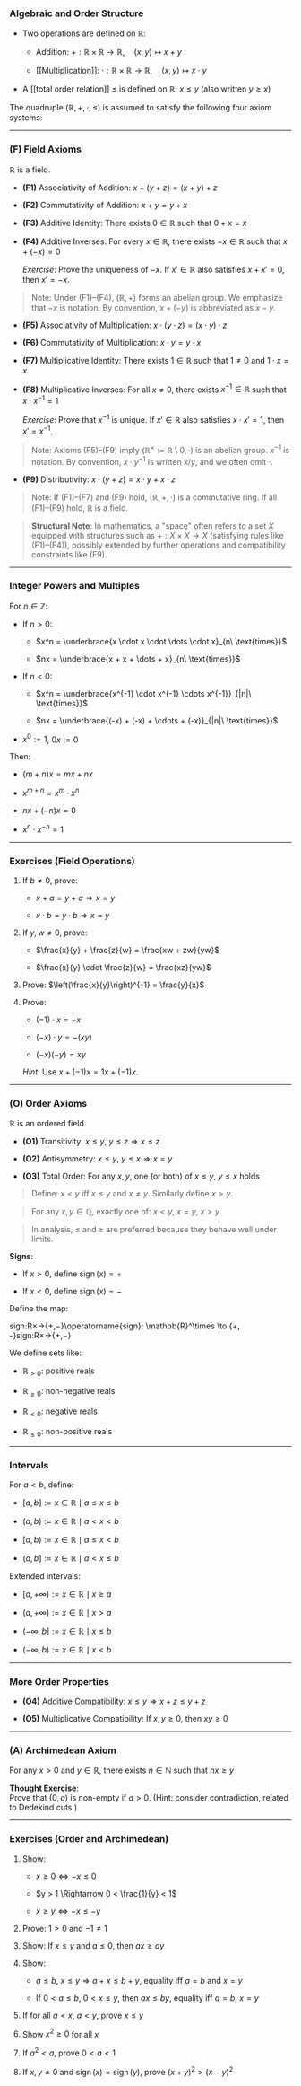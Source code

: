 ### Algebraic and Order Structure

- Two operations are defined on $\mathbb{R}$:
    
    - Addition: $+ : \mathbb{R} \times \mathbb{R} \to \mathbb{R},\quad (x, y) \mapsto x + y$
        
    - [[Multiplication]]: $\cdot : \mathbb{R} \times \mathbb{R} \to \mathbb{R},\quad (x, y) \mapsto x \cdot y$
        
- A [[total order relation]] $\leq$ is defined on $\mathbb{R}$: $x \leq y$ (also written $y \geq x$)
    

The quadruple $(\mathbb{R}, +, \cdot, \leq)$ is assumed to satisfy the following four axiom systems:

---

### (F) Field Axioms

$\mathbb{R}$ is a field.

- **(F1)** Associativity of Addition: $x + (y + z) = (x + y) + z$
    
- **(F2)** Commutativity of Addition: $x + y = y + x$
    
- **(F3)** Additive Identity: There exists $0 \in \mathbb{R}$ such that $0 + x = x$
    
- **(F4)** Additive Inverses: For every $x \in \mathbb{R}$, there exists $-x \in \mathbb{R}$ such that $x + (-x) = 0$
    
    _Exercise_: Prove the uniqueness of $-x$. If $x' \in \mathbb{R}$ also satisfies $x + x' = 0$, then $x' = -x$.
    

> Note: Under (F1)–(F4), $(\mathbb{R}, +)$ forms an abelian group. We emphasize that $-x$ is notation. By convention, $x + (-y)$ is abbreviated as $x - y$.

- **(F5)** Associativity of Multiplication: $x \cdot (y \cdot z) = (x \cdot y) \cdot z$
    
- **(F6)** Commutativity of Multiplication: $x \cdot y = y \cdot x$
    
- **(F7)** Multiplicative Identity: There exists $1 \in \mathbb{R}$ such that $1 \ne 0$ and $1 \cdot x = x$
    
- **(F8)** Multiplicative Inverses: For all $x \ne 0$, there exists $x^{-1} \in \mathbb{R}$ such that $x \cdot x^{-1} = 1$
    
    _Exercise_: Prove that $x^{-1}$ is unique. If $x' \in \mathbb{R}$ also satisfies $x \cdot x' = 1$, then $x' = x^{-1}$.
    

> Note: Axioms (F5)–(F9) imply $(\mathbb{R}^\times := \mathbb{R} \setminus {0}, \cdot)$ is an abelian group. $x^{-1}$ is notation. By convention, $x \cdot y^{-1}$ is written $x / y$, and we often omit $\cdot$.

- **(F9)** Distributivity: $x \cdot (y + z) = x \cdot y + x \cdot z$
    

> Note: If (F1)–(F7) and (F9) hold, $(\mathbb{R}, +, \cdot)$ is a commutative ring. If all (F1)–(F9) hold, $\mathbb{R}$ is a field.

> **Structural Note**: In mathematics, a "space" often refers to a set $X$ equipped with structures such as $+: X \times X \to X$ (satisfying rules like (F1)–(F4)), possibly extended by further operations and compatibility constraints like (F9).

---

### Integer Powers and Multiples

For $n \in \mathbb{Z}$:

- If $n > 0$:
    
    - $x^n = \underbrace{x \cdot x \cdot \dots \cdot x}_{n\ \text{times}}$
        
    - $nx = \underbrace{x + x + \dots + x}_{n\ \text{times}}$
        
- If $n < 0$:
    
    - $x^n = \underbrace{x^{-1} \cdot x^{-1} \cdots x^{-1}}_{|n|\ \text{times}}$
        
    - $nx = \underbrace{(-x) + (-x) + \cdots + (-x)}_{|n|\ \text{times}}$
        
- $x^0 := 1$, $0x := 0$
    

Then:

- $(m + n)x = mx + nx$
    
- $x^{m + n} = x^m \cdot x^n$
    
- $nx + (-n)x = 0$
    
- $x^n \cdot x^{-n} = 1$
    

---

### Exercises (Field Operations)

1. If $b \ne 0$, prove:
    
    - $x + a = y + a \Rightarrow x = y$
        
    - $x \cdot b = y \cdot b \Rightarrow x = y$
        
2. If $y, w \ne 0$, prove:
    
    - $\frac{x}{y} + \frac{z}{w} = \frac{xw + zw}{yw}$
        
    - $\frac{x}{y} \cdot \frac{z}{w} = \frac{xz}{yw}$
        
3. Prove: $\left(\frac{x}{y}\right)^{-1} = \frac{y}{x}$
    
4. Prove:
    
    - $(-1) \cdot x = -x$
        
    - $(-x) \cdot y = -(xy)$
        
    - $(-x)(-y) = xy$
        
    
    _Hint_: Use $x + (-1)x = 1x + (-1)x$.
    

---

### (O) Order Axioms

$\mathbb{R}$ is an ordered field.

- **(O1)** Transitivity: $x \leq y$, $y \leq z \Rightarrow x \leq z$
    
- **(O2)** Antisymmetry: $x \leq y$, $y \leq x \Rightarrow x = y$
    
- **(O3)** Total Order: For any $x, y$, one (or both) of $x \leq y$, $y \leq x$ holds
    

> Define: $x < y$ iff $x \leq y$ and $x \ne y$. Similarly define $x > y$.

> For any $x, y \in \mathbb{Q}$, exactly one of: $x < y$, $x = y$, $x > y$

> In analysis, $\leq$ and $\geq$ are preferred because they behave well under limits.

**Signs**:

- If $x > 0$, define $\operatorname{sign}(x) = +$
    
- If $x < 0$, define $\operatorname{sign}(x) = -$
    

Define the map:

sign⁡:R×→{+,−}\operatorname{sign}: \mathbb{R}^\times \to \{+, -\}sign:R×→{+,−}

We define sets like:

- $\mathbb{R}_{>0}$: positive reals
    
- $\mathbb{R}_{\geq 0}$: non-negative reals
    
- $\mathbb{R}_{<0}$: negative reals
    
- $\mathbb{R}_{\leq 0}$: non-positive reals
    

---

### Intervals

For $a < b$, define:

- $[a, b] := {x \in \mathbb{R} \mid a \leq x \leq b}$
    
- $(a, b) := {x \in \mathbb{R} \mid a < x < b}$
    
- $[a, b) := {x \in \mathbb{R} \mid a \leq x < b}$
    
- $(a, b] := {x \in \mathbb{R} \mid a < x \leq b}$
    

Extended intervals:

- $[a, +\infty) := {x \in \mathbb{R} \mid x \geq a}$
    
- $(a, +\infty) := {x \in \mathbb{R} \mid x > a}$
    
- $(-\infty, b] := {x \in \mathbb{R} \mid x \leq b}$
    
- $(-\infty, b) := {x \in \mathbb{R} \mid x < b}$
    

---

### More Order Properties

- **(O4)** Additive Compatibility: $x \leq y \Rightarrow x + z \leq y + z$
    
- **(O5)** Multiplicative Compatibility: If $x, y \geq 0$, then $xy \geq 0$
    

---

### (A) Archimedean Axiom

For any $x > 0$ and $y \in \mathbb{R}$, there exists $n \in \mathbb{N}$ such that $nx \geq y$

**Thought Exercise**:  
Prove that $(0, a)$ is non-empty if $a > 0$. (Hint: consider contradiction, related to Dedekind cuts.)

---

### Exercises (Order and Archimedean)

1. Show:
    
    - $x \geq 0 \iff -x \leq 0$
        
    - $y > 1 \Rightarrow 0 < \frac{1}{y} < 1$
        
    - $x \geq y \iff -x \leq -y$
        
2. Prove: $1 > 0$ and $-1 \ne 1$
    
3. Show: If $x \leq y$ and $a \leq 0$, then $a x \geq a y$
    
4. Show:
    
    - $a \leq b$, $x \leq y \Rightarrow a + x \leq b + y$, equality iff $a = b$ and $x = y$
        
    - If $0 < a \leq b$, $0 < x \leq y$, then $ax \leq by$, equality iff $a = b$, $x = y$
        
5. If for all $a < x$, $a < y$, prove $x \leq y$
    
6. Show $x^2 \geq 0$ for all $x$
    
7. If $a^2 < a$, prove $0 < a < 1$
    
8. If $x, y \ne 0$ and $\operatorname{sign}(x) = \operatorname{sign}(y)$, prove $(x + y)^2 > (x - y)^2$
